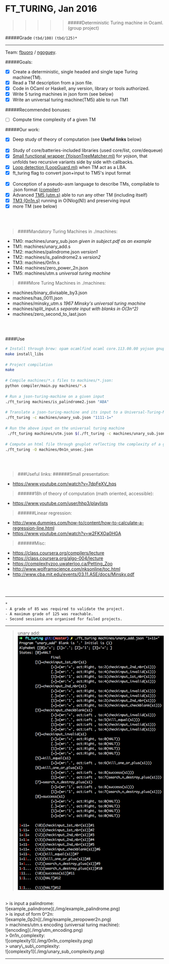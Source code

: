 # FT_TURING, Jan 2016
>>>>> #####Deterministic Turing machine in Ocaml. (group project)

#####Grade ``(tbd/100)`` ``(tbd/125)*``
--------  -----------------------

Team: [fbuoro]() / [ngoguey](https://github.com/Ngoguey42).
<BR>

#####Goals:
- [X] Create a deterministic, single headed and single tape Turing machine(TM).
- [X] Read a TM description from a json file.
- [X] Code in OCaml or Haskell, any version, library or tools authorized.
- [X] Write 5 turing machines in json form (see below)
- [X] Write an universal turing machine(TM5) able to run TM1

#####Recommended bonuses:
- [ ] Compute time complexity of a given TM

#####Our work:
- [X] Deep study of theory of computation (see **Useful links** below)
<BR><BR>
- [X] Study of core/batteries-included libraries (used core/list, core/dequeue)
- [X] [Small functional wrapper (YojsonTreeMatcher.ml)](srcs/YojsonTreeMatcher.ml?ts=4) for yojson, that unfolds two recursive variants side by side with callbacks.
- [X] [Loop detection (LoopGuard.ml)](srcs/LoopGuard.ml?ts=4) when TM act as a LBA.
- [X] ft_turing flag to convert json+input to TM5's input format
<BR><BR>
- [X] Conception of a pseudo-asm language to describe TMs, compilable to .json format ([compiler](./compiler/))
- [X] Advanced [TM5 (utm.s)](machines/utm.s?ts=4) able to run any other TM (including itself)
- [X] [TM3 (0n1n.s)](machines/0n1n.s?ts=4) running in O(Nlog(N)) and preserving input
- [X] more TM (see below)
<BR>
<BR>

> ####Mandatory Turing Machines in ./machines:
- TM0: machines/unary_sub.json  *given in subject.pdf as an example*
- TM1: machines/unary_add.s
- TM2: machines/palindrome.json	 *version1*
- TM2: machines/is_palindrome2.s  *version2*
- TM3: machines/0n1n.s
- TM4: machines/zero_power_2n.json
- TM5: machines/utm.s *universal turing machine*

> ####More Turing Machines in ./machines:
- machines/binary_divisable_by3.json
- machines/has_0011.json
- machines/minsky_utm.s	 *1967 Minsky's universal turing machine*
- machines/split_input.s  *separate input with blanks in O(3n^2)*
- machines/zero_second_to_last.json

<BR><BR>

####Use
```sh
# Install through brew: opam ocamlfind ocaml core.113.00.00 yojson gnuplot gnuplot-ocaml 
make install_libs

# Project compilation
make

# Compile machines/*.s files to machines/*.json:
python compiler/main.py machines/*.s

# Run a json-turing-machine on a given input
./ft_turing machines/is_palindrome2.json "ABA"

# Translate a json-turing-machine and its input to a Universal-Turing-Machine input
./ft_turing -c machines/unary_sub.json "1111-1="

# Run the above input on the universal turing machine
 ./ft_turing machines/utm.json $(./ft_turing -c machines/unary_sub.json "1111-1=")

# Compute an html file through gnuplot reflecting the complexity of a given json-turing-machine
./ft_turing -O machines/0n1n_unsec.json

```

<BR><BR>

>###Useful links:
######Small presentation:
- https://www.youtube.com/watch?v=7dpFeXV_hqs

>######18h of theory of computation (math oriented, accessible):
- https://www.youtube.com/user/hhp3/playlists

>######Linear regression:
- http://www.dummies.com/how-to/content/how-to-calculate-a-regression-line.html
- https://www.youtube.com/watch?v=w2FKXOa0HGA

>######Misc:
- https://class.coursera.org/compilers/lecture
- https://class.coursera.org/algo-004/lecture
- https://complexityzoo.uwaterloo.ca/Petting_Zoo
- http://www.wolframscience.com/nksonline/toc.html
- http://www.cba.mit.edu/events/03.11.ASE/docs/Minsky.pdf

<BR><BR>

---

```
*
- A grade of 85 was required to validate the project.
- A maximum grade of 125 was reachable.
- Second sessions are organised for failed projects.
```

---

> unary add:<BR>
![example_add](./img/example_add.png)

<BR>
> is input a palindrome:<BR>
![example_palindrome](./img/example_palindrome.png)

<BR>
> is input of form 0^2n:<BR>
![example_0p2n](./img/example_zeropower2n.png)

<BR>
> machines/utm.s encoding (universal turing machine):<BR>
![encoding](./img/utm_encoding.png)

<BR>
> 0n1n_complexity:<BR>
![complexity1](./img/0n1n_complexity.png)

<BR>
> unary\_sub\_complexity:<BR>
![complexity1](./img/unary_sub_complexity.png)


---
